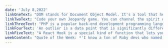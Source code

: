 ```yaml
---
date: 'July 8,2022'
linkOneText: "DOM stands for Document Object Model. It's a tool that helps developers update HTML elements without needing to reload the page. DOM manipulation is when you use JavaScript to add, remove, or modify parts of a web page. This is a core skill in front-end development. And this course will teach you the basics before moving on to more advanced DOM techniques. (3 hour YouTube course): https://www.freecodecamp.org/news/javascript-dom-manipulation/"
linkTwoText: "Code your own Jeopardy game. You can channel the spirit of late, great game show host Alex Trebek and expand your web development skills at the same time. This course is taught by freeCodeCamp teacher Ania Kubów. She will guide you through writing the JavaScript line-by-line, teaching you best practices along the way. By the end of this course, you'll have built two playable games that you can share with your friends and family. (2 hour YouTube course): https://www.freecodecamp.org/news/javascript-tutorial-code-two-word-games/"
linkThreeText: "PHP is a popular back-end development programming language for websites. Even though most new websites use more contemporary frameworks like Node.js or Django, a significant portion of the web still uses PHP — including Wikipedia, Tumblr, and millions of WordPress sites. Flavio Copes is a software engineer and long-time freeCodeCamp contributor. If you're looking for a solid, up-to-date PHP reference, he just published his PHP Handbook and made it freely available. At the very least it's worth bookmarking. (full length book): https://www.freecodecamp.org/news/the-php-handbook/"
linkFourText: 'An outlier is a data point that is significantly different from the rest of your data. These may be “true outliers”, which are truly exceptional data points. But many outliers are just caused by errors in your data collection process. This Python tutorial will teach you some common techniques for detecting this statistical noise and removing it from your datasets. (10 minute read): https://www.freecodecamp.org/news/how-to-detect-outliers-in-machine-learning/'
linkFiveText: "A React Hook is a special kind of function that lets you 'hook into' powerful React features. If you're interested in React or front-end JavaScript development, this tutorial by long-time freeCodeCamp contributor Eduardo Vedes will teach you one of the most popular hooks — useState — in just a few minutes. (10 minute read): https://www.freecodecamp.org/news/learn-react-usestate-hook-in-10-minutes/"
weekContent: "Quote of the Week: *'I know a ton of Ruby devs who named their kid Ruby but not a single JavaScript engineer with a kid named DOM.'* — Emily Freeman, Software Engineer and Author"
---
```

